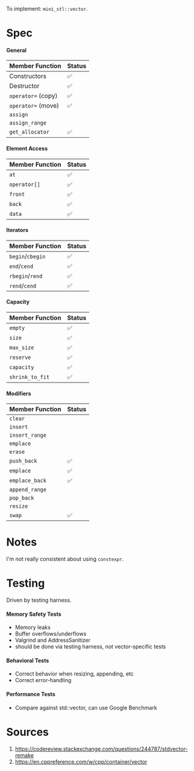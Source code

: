 To implement: `mini_stl::vector`.
# Spec

#### General

 | Member Function | Status | 
|---------------|----------- |
|Constructors | ✅ |
|Destructor | ✅ |
|`operator=` (copy)| ✅ |
|`operator=` (move)| ✅ |
|`assign`| |
|`assign_range`| |
|`get_allocator`| ✅ |


#### Element Access

| Member Function | Status | 
|---------------|----------- |
|`at` | ✅ |
|`operator[]` | ✅ |
|`front`| ✅ |
|`back`| ✅ |
|`data`| ✅ |

#### Iterators
| Member Function | Status | 
|---------------|----------- |
|`begin`/`cbegin` | ✅ |
|`end`/`cend` | ✅|
|`rbegin`/`rend`| ✅|
|`rend`/`cend`| ✅|

#### Capacity

| Member Function | Status | 
|---------------|----------- |
|`empty` | ✅|
|`size`| ✅|
|`max_size`| ✅|
|`reserve`| ✅|
|`capacity`| ✅|
|`shrink_to_fit`| ✅|

#### Modifiers
| Member Function | Status | 
|---------------|----------- |
|`clear` | |
|`insert`| |
|`insert_range`| |
|`emplace`| |
|`erase`| |
|`push_back`| ✅|
|`emplace`| ✅|
|`emplace_back`| ✅|
|`append_range`| |
|`pop_back`| |
|`resize`| |
|`swap`| ✅|

# Notes
I'm not really consistent about using `constexpr`.

# Testing
Driven by testing harness.
#### Memory Safety Tests
- Memory leaks
- Buffer overflows/underflows
- Valgrind and AddressSanitizer
- should be done via testing harness, not vector-specific tests
#### Behavioral Tests
- Correct behavior when resizing, appending, etc
- Correct error-handling
#### Performance Tests
- Compare against std::vector, can use Google Benchmark

# Sources
1. https://codereview.stackexchange.com/questions/244787/stdvector-remake
2. https://en.cppreference.com/w/cpp/container/vector



